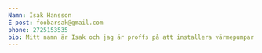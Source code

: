 ```yaml
---
Namn: Isak Hansson
E-post: foobarsak@gmail.com
phone: 2725153535
bio: Mitt namn är Isak och jag är proffs på att installera värmepumpar.
---
```


